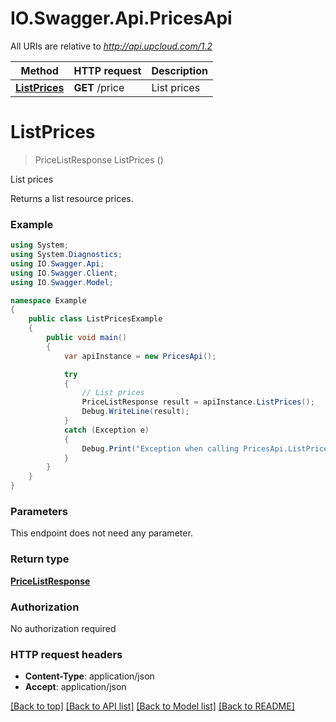 # IO.Swagger.Api.PricesApi

All URIs are relative to *http://api.upcloud.com/1.2*

Method | HTTP request | Description
------------- | ------------- | -------------
[**ListPrices**](PricesApi.md#listprices) | **GET** /price | List prices


<a name="listprices"></a>
# **ListPrices**
> PriceListResponse ListPrices ()

List prices

Returns a list resource prices.

### Example
```csharp
using System;
using System.Diagnostics;
using IO.Swagger.Api;
using IO.Swagger.Client;
using IO.Swagger.Model;

namespace Example
{
    public class ListPricesExample
    {
        public void main()
        {
            var apiInstance = new PricesApi();

            try
            {
                // List prices
                PriceListResponse result = apiInstance.ListPrices();
                Debug.WriteLine(result);
            }
            catch (Exception e)
            {
                Debug.Print("Exception when calling PricesApi.ListPrices: " + e.Message );
            }
        }
    }
}
```

### Parameters
This endpoint does not need any parameter.

### Return type

[**PriceListResponse**](PriceListResponse.md)

### Authorization

No authorization required

### HTTP request headers

 - **Content-Type**: application/json
 - **Accept**: application/json

[[Back to top]](#) [[Back to API list]](../README.md#documentation-for-api-endpoints) [[Back to Model list]](../README.md#documentation-for-models) [[Back to README]](../README.md)

